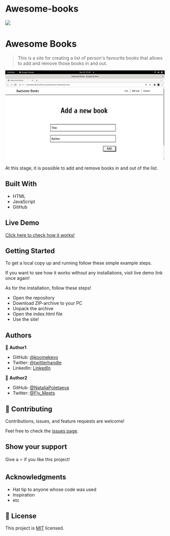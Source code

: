 # Awesome-books

![](https://img.shields.io/badge/Microverse-blueviolet)

# Awesome Books

> This is a site for creating a list of person's favourite books that allows to add and remove those books in and out.

![screenshot](./app_screenshot.png)

At this stage, it is possible to add and remove books in and out of the list.

## Built With

- HTML
- JavaScript
- GitHub

## Live Demo

[Click here to check how it works!](https://livedemo.com)


## Getting Started

To get a local copy up and running follow these simple example steps.

If you want to see how it works without any installations, visit live demo link once again!

As for the installation, follow these steps!

- Open the repository
- Download ZIP-archive to your PC
- Unpack the archive
- Open the index.html file
- Use the site!

## Authors

👤 **Author1**

- GitHub: [@koomekevo](https://github.com/koomekevo)
- Twitter: [@twitterhandle](https://twitter.com/twitterhandle)
- LinkedIn: [LinkedIn](https://linkedin.com/in/linkedinhandle)

👤 **Author2**

- GitHub: [@NataliaPoletaeva](https://github.com/NataliaPoletaeva)
- Twitter: [@Fly_Meets](https://twitter.com/Fly_Meets)

## 🤝 Contributing

Contributions, issues, and feature requests are welcome!

Feel free to check the [issues page](../../issues/).

## Show your support

Give a ⭐️ if you like this project!

## Acknowledgments

- Hat tip to anyone whose code was used
- Inspiration
- etc

## 📝 License

This project is [MIT](./MIT.md) licensed.
